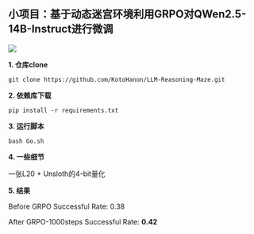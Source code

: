 ## 小项目：基于动态迷宫环境利用GRPO对QWen2.5-14B-Instruct进行微调
![](https://img.picui.cn/free/2025/03/08/67cc2c87b8d8c.png)

**1. 仓库clone**

`git clone https://github.com/KotoHanon/LLM-Reasoning-Maze.git`

**2. 依赖库下载**

`pip install -r requirements.txt`

**3. 运行脚本**

`bash Go.sh`

**4. 一些细节**

一张L20 + Unsloth的4-bit量化

**5. 结果**

Before GRPO Successful Rate: 0.38

After GRPO-1000steps Successful Rate: **0.42**


